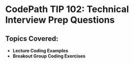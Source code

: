 # CodePath TIP 102: Technical Interview Prep Questions

## Topics Covered:
- **Lecture Coding Examples**  
- **Breakout Group Coding Exercises**  
